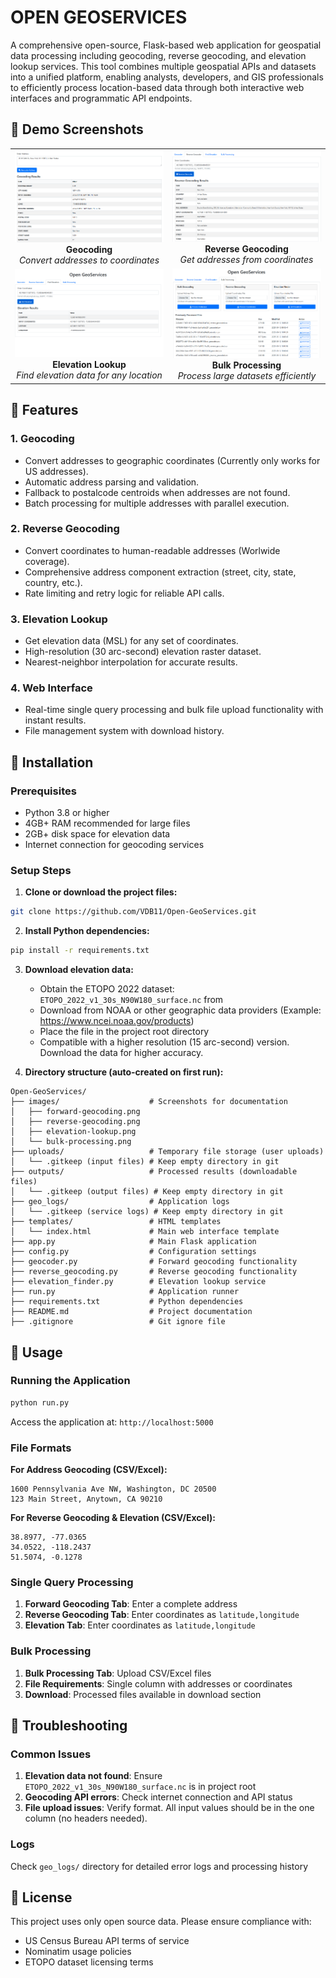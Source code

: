 # OPEN GEOSERVICES

A comprehensive open-source, Flask-based web application for geospatial data processing including geocoding, reverse geocoding, and elevation lookup services. This tool combines multiple geospatial APIs and datasets into a unified platform, enabling analysts, developers, and GIS professionals to efficiently process location-based data through both interactive web interfaces and programmatic API endpoints.

## 📸 Demo Screenshots
<table>
  <tr>
    <td align="center">
      <img src="images/geocoding.png" alt="Forward Geocoding Interface" width="400"/>
      <br/>
      <strong>Geocoding</strong>
      <br/>
      <em>Convert addresses to coordinates</em>
    </td>
    <td align="center">
      <img src="images/rev_geo.png" alt="Reverse Geocoding Interface" width="400"/>
      <br/>
      <strong>Reverse Geocoding</strong>
      <br/>
      <em>Get addresses from coordinates</em>
    </td>
  </tr>
  <tr>
    <td align="center">
      <img src="images/elevation.png" alt="Elevation Lookup Interface" width="400"/>
      <br/>
      <strong>Elevation Lookup</strong>
      <br/>
      <em>Find elevation data for any location</em>
    </td>
    <td align="center">
      <img src="images/bulk.png" alt="Bulk Processing Interface" width="400"/>
      <br/>
      <strong>Bulk Processing</strong>
      <br/>
      <em>Process large datasets efficiently</em>
    </td>
  </tr>
</table>

## 🌟 Features

### 1. Geocoding
- Convert addresses to geographic coordinates (Currently only works for US addresses).
- Automatic address parsing and validation.
- Fallback to postalcode centroids when addresses are not found.
- Batch processing for multiple addresses with parallel execution.

### 2. Reverse Geocoding  
- Convert coordinates to human-readable addresses (Worlwide coverage).
- Comprehensive address component extraction (street, city, state, country, etc.).
- Rate limiting and retry logic for reliable API calls.

### 3. Elevation Lookup
- Get elevation data (MSL) for any set of coordinates.
- High-resolution (30 arc-second) elevation raster dataset.
- Nearest-neighbor interpolation for accurate results.

### 4. Web Interface
- Real-time single query processing and bulk file upload functionality with instant results.
- File management system with download history.

## 🚀 Installation

### Prerequisites
- Python 3.8 or higher
- 4GB+ RAM recommended for large files
- 2GB+ disk space for elevation data
- Internet connection for geocoding services

### Setup Steps

1. **Clone or download the project files:**
```bash
git clone https://github.com/VDB11/Open-GeoServices.git
```

2. **Install Python dependencies:**
```bash
pip install -r requirements.txt
```

3. **Download elevation data:**
   - Obtain the ETOPO 2022 dataset: `ETOPO_2022_v1_30s_N90W180_surface.nc` from 
   - Download from NOAA or other geographic data providers (Example: https://www.ncei.noaa.gov/products)
   - Place the file in the project root directory
   - Compatible with a higher resolution (15 arc-second) version. Download the data for higher accuracy.

4. **Directory structure (auto-created on first run):**
```
Open-GeoServices/
├── images/                    # Screenshots for documentation
│   ├── forward-geocoding.png
│   ├── reverse-geocoding.png
│   ├── elevation-lookup.png
│   └── bulk-processing.png
├── uploads/                   # Temporary file storage (user uploads)
│   └── .gitkeep (input files) # Keep empty directory in git
├── outputs/                   # Processed results (downloadable files)
│   └── .gitkeep (output files) # Keep empty directory in git
├── geo_logs/                  # Application logs
│   └── .gitkeep (service logs) # Keep empty directory in git
├── templates/                 # HTML templates
│   └── index.html             # Main web interface template
├── app.py                     # Main Flask application
├── config.py                  # Configuration settings
├── geocoder.py                # Forward geocoding functionality
├── reverse_geocoding.py       # Reverse geocoding functionality
├── elevation_finder.py        # Elevation lookup service
├── run.py                     # Application runner
├── requirements.txt           # Python dependencies
├── README.md                  # Project documentation
├── .gitignore                 # Git ignore file
```

## 📖 Usage

### Running the Application
```bash
python run.py
```

Access the application at: `http://localhost:5000`

### File Formats

**For Address Geocoding (CSV/Excel):**
```
1600 Pennsylvania Ave NW, Washington, DC 20500
123 Main Street, Anytown, CA 90210
```

**For Reverse Geocoding & Elevation (CSV/Excel):**
```
38.8977, -77.0365
34.0522, -118.2437
51.5074, -0.1278
```

### Single Query Processing
1. **Forward Geocoding Tab**: Enter a complete address
2. **Reverse Geocoding Tab**: Enter coordinates as `latitude,longitude`
3. **Elevation Tab**: Enter coordinates as `latitude,longitude`

### Bulk Processing
1. **Bulk Processing Tab**: Upload CSV/Excel files
2. **File Requirements**: Single column with addresses or coordinates
3. **Download**: Processed files available in download section

## 🐛 Troubleshooting

### Common Issues
1. **Elevation data not found**: Ensure `ETOPO_2022_v1_30s_N90W180_surface.nc` is in project root
2. **Geocoding API errors**: Check internet connection and API status
3. **File upload issues**: Verify format. All input values should be in the one column (no headers needed).

### Logs
Check `geo_logs/` directory for detailed error logs and processing history

## 📝 License

This project uses only open source data. Please ensure compliance with:
- US Census Bureau API terms of service
- Nominatim usage policies
- ETOPO dataset licensing terms